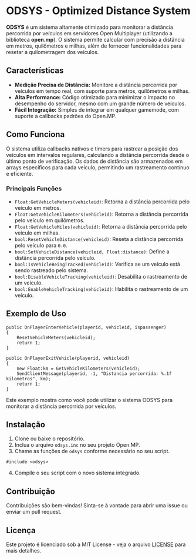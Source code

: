 # **ODSYS - Optimized Distance System**

**ODSYS** é um sistema altamente otimizado para monitorar a distância percorrida por veículos em servidores Open Multiplayer (utilizando a biblioteca **open.mp**). O sistema permite calcular com precisão a distância em metros, quilômetros e milhas, além de fornecer funcionalidades para resetar a quilometragem dos veículos.

## **Características**

- **Medição Precisa de Distância:** Monitore a distância percorrida por veículos em tempo real, com suporte para metros, quilômetros e milhas.
- **Alta Performance:** Código otimizado para minimizar o impacto no desempenho do servidor, mesmo com um grande número de veículos.
- **Fácil Integração:** Simples de integrar em qualquer gamemode, com suporte a callbacks padrões do Open.MP.

## **Como Funciona**

O sistema utiliza callbacks nativos e timers para rastrear a posição dos veículos em intervalos regulares, calculando a distância percorrida desde o último ponto de verificação. Os dados de distância são armazenados em arrays específicos para cada veículo, permitindo um rastreamento contínuo e eficiente.

### **Principais Funções**

- `Float:GetVehicleMeters(vehicleid)`: Retorna a distância percorrida pelo veículo em metros.
- `Float:GetVehicleKilometers(vehicleid)`: Retorna a distância percorrida pelo veículo em quilômetros.
- `Float:GetVehicleMiles(vehicleid)`: Retorna a distância percorrida pelo veículo em milhas.
- `bool:ResetVehicleDistance(vehicleid)`: Reseta a distância percorrida pelo veículo para `0.0`.
- `bool:SetVehicleDistance(vehicleid, Float:distance)`: Define a distância percorrida pelo veículo.
- `bool:IsVehicleBeingTracked(vehicleid)`: Verifica se um veículo está sendo rastreado pelo sistema.
- `bool:DisableVehicleTracking(vehicleid)`: Desabilita o rastreamento de um veículo.
- `bool:EnableVehicleTracking(vehicleid)`: Habilita o rastreamento de um veículo.

## **Exemplo de Uso**

```pawn
public OnPlayerEnterVehicle(playerid, vehicleid, ispassenger)
{
    ResetVehicleMeters(vehicleid);
    return 1;
}

public OnPlayerExitVehicle(playerid, vehicleid)
{
    new Float:km = GetVehicleKilometers(vehicleid);
    SendClientMessage(playerid, -1, "Distancia percorrida: %.1f kilometros", km);
    return 1;
}
```

Este exemplo mostra como você pode utilizar o sistema ODSYS para monitorar a distância percorrida por veículos.

## **Instalação**

1. Clone ou baixe o repositório.
2. Inclua o arquivo `odsys.inc` no seu projeto Open.MP.
3. Chame as funções de `odsys` conforme necessário no seu script.

```pawn
#include <odsys>
```
4. Compile o seu script com o novo sistema integrado.

## **Contribuição**

Contribuições são bem-vindas! Sinta-se à vontade para abrir uma issue ou enviar um pull request.

## **Licença**

Este projeto é licenciado sob a MIT License - veja o arquivo [LICENSE](LICENSE) para mais detalhes.
